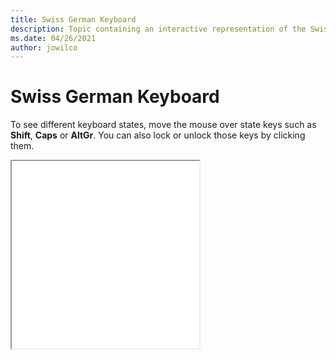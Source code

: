 ```yaml
--- 
title: Swiss German Keyboard 
description: Topic containing an interactive representation of the Swiss German Keyboard 
ms.date: 04/26/2021 
author: jowilco 
--- 
```

 
# Swiss German Keyboard 
 
To see different keyboard states, move the mouse over state keys such as **Shift**, **Caps** or **AltGr**. You can also lock or unlock those keys by clicking them. 
 
<iframe src="kbdsg.html" height="300"></iframe> 
